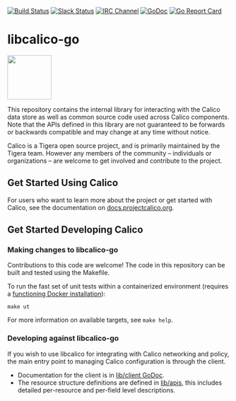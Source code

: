[![Build Status](https://semaphoreci.com/api/v1/calico/libcalico-go/branches/master/shields_badge.svg)](https://semaphoreci.com/calico/libcalico-go)
[![Slack Status](https://slack.projectcalico.org/badge.svg)](https://slack.projectcalico.org)
[![IRC Channel](https://img.shields.io/badge/irc-%23calico-blue.svg)](https://kiwiirc.com/client/irc.freenode.net/#calico) [
![GoDoc](https://godoc.org/github.com/golang/gddo?status.svg)](http://godoc.org/github.com/projectcalico/libcalico-go)
[![Go Report Card](https://goreportcard.com/badge/github.com/projectcalico/libcalico-go)](https://goreportcard.com/report/github.com/projectcalico/libcalico-go)

# libcalico-go
<img src="http://docs.projectcalico.org/images/felix.png" width="100" height="100">

This repository contains the internal library for interacting with the Calico data store as well as common source code used across Calico components. Note that the APIs defined in this library are not guaranteed to be forwards or backwards compatible and may change at any time without notice.

Calico is a Tigera open source project, and is primarily maintained by the Tigera team. However any members of the community – individuals or organizations – are welcome to get involved and contribute to the project.

## Get Started Using Calico

For users who want to learn more about the project or get started with Calico, see the documentation on [docs.projectcalico.org](https://docs.projectcalico.org).

## Get Started Developing Calico

### Making changes to libcalico-go

Contributions to this code are welcome!  The code in this repository can be built and tested using the Makefile.

To run the fast set of unit tests within a containerized environment (requires a [functioning Docker installation](https://docs.docker.com/engine/installation/)):

    make ut

For more information on available targets, see `make help`.

### Developing against libcalico-go

If you wish to use libcalico for integrating with Calico networking and
policy, the main entry point to managing Calico configuration is through
the client.

-  Documentation for the client is in [lib/client GoDoc](https://godoc.org/github.com/projectcalico/libcalico-go/lib/client).
-  The resource structure definitions are defined in [lib/apis](https://godoc.org/github.com/projectcalico/libcalico-go/lib/apis), this
   includes detailed per-resource and per-field level descriptions.

